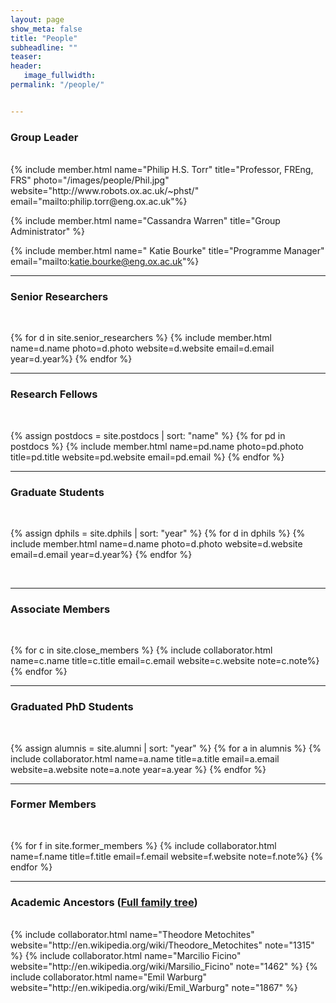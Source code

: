 ```yaml
---
layout: page
show_meta: false
title: "People"
subheadline: ""
teaser: 
header:
   image_fullwidth: 
permalink: "/people/"


---
```


<div class="row">

<h3 class="section-title">Group Leader</h3>
<br/>
{% include member.html name="Philip H.S. Torr" title="Professor, FREng, FRS" photo="/images/people/Phil.jpg" website="http://www.robots.ox.ac.uk/~phst/" email="mailto:philip.torr@eng.ox.ac.uk"%}

{% include member.html name="Cassandra Warren" title="Group Administrator" %}
	
{% include member.html name="	Katie Bourke" title="Programme Manager" email="mailto:katie.bourke@eng.ox.ac.uk"%}

<hr/>

<h3 class="medium-12 section-title" >Senior Researchers</h3>
<br/>

{% for d in site.senior_researchers %}
	{% include member.html name=d.name photo=d.photo website=d.website email=d.email year=d.year%}
{% endfor %}


<hr/>

<h3 class="medium-12 section-title">Research Fellows</h3>
<br/>

{% assign postdocs = site.postdocs | sort: "name" %}
{% for pd in postdocs %}
	{% include member.html name=pd.name photo=pd.photo title=pd.title website=pd.website email=pd.email %}
{% endfor %}



<hr/>

<h3 class="medium-12 section-title">Graduate Students</h3>
<br/>


{% assign dphils = site.dphils | sort: "year" %}
{% for d in dphils %}
	{% include member.html name=d.name photo=d.photo website=d.website email=d.email year=d.year%}
{% endfor %}


<br/>
<hr/>

<h3 class="medium-12 section-title">Associate Members</h3>
<br/>

{% for c in site.close_members %}
	{% include collaborator.html name=c.name title=c.title email=c.email website=c.website note=c.note%}
{% endfor %}
<br/>

<hr/>

<h3 class="medium-12 section-title">Graduated PhD Students</h3>
<br/>

{% assign alumnis = site.alumni | sort: "year" %}
{% for a in alumnis %}
	{% include collaborator.html name=a.name title=a.title email=a.email website=a.website note=a.note year=a.year %}
{% endfor %}
<br/>

<hr/>


<h3 class="medium-12 section-title">Former Members</h3>
<br/>

{% for f in site.former_members %}
	{% include collaborator.html name=f.name title=f.title email=f.email website=f.website note=f.note%}
{% endfor %}
<br/>
<hr/>
	
	
<h3 class="medium-12 section-title">Academic Ancestors (<a href="https://www.robots.ox.ac.uk/~tvg/images/academic_ancestors.png">Full family tree</a>)</h3>
<br/>
	{% include collaborator.html name="Theodore Metochites" website="http://en.wikipedia.org/wiki/Theodore_Metochites" note="1315" %}
	{% include collaborator.html name="Marcilio Ficino" website="http://en.wikipedia.org/wiki/Marsilio_Ficino" note="1462" %}
	{% include collaborator.html name="Emil Warburg" website="http://en.wikipedia.org/wiki/Emil_Warburg" note="1867" %}
	
</div>


